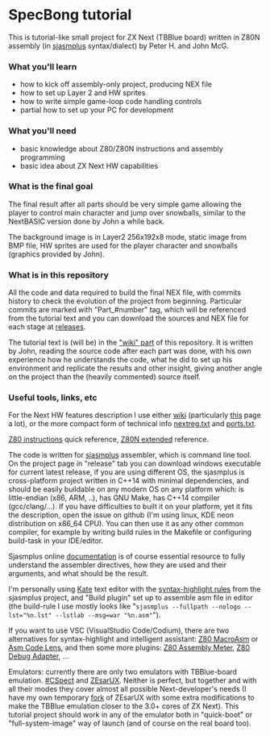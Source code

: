 # SpecBong tutorial

This is tutorial-like small project for ZX Next (TBBlue board) written in Z80N assembly (in [sjasmplus](https://github.com/z00m128/sjasmplus) syntax/dialect) by Peter H. and John McG.

### What you'll learn

- how to kick off assembly-only project, producing NEX file
- how to set up Layer 2 and HW sprites
- how to write simple game-loop code handling controls
- partial how to set up your PC for development

### What you'll need

- basic knowledge about Z80/Z80N instructions and assembly programming
- basic idea about ZX Next HW capabilities

### What is the final goal

The final result after all parts should be very simple game allowing the player to control main character and jump over snowballs, similar to the NextBASIC version done by John a while back.

The background image is in Layer2 256x192x8 mode, static image from BMP file, HW sprites are used for the player character and snowballs (graphics provided by John).

### What is in this repository

All the code and data required to build the final NEX file, with commits history to check the evolution of the project from beginning. Particular commits are marked with "Part_#number" tag, which will be referenced from the tutorial text and you can download the sources and NEX file for each stage at [releases](https://github.com/ped7g/SpecBong/releases).

The tutorial text is (will be) in the ["wiki" part](https://github.com/ped7g/SpecBong/wiki) of this repository. It is written by John, reading the source code after each part was done, with his own experience how he understands the code, what he did to set up his environment and replicate the results and other insight, giving another angle on the project than the (heavily commented) source itself.

### Useful tools, links, etc

For the Next HW features description I use either [wiki](https://wiki.specnext.dev/Main_Page) (particularly [this](https://wiki.specnext.dev/Board_feature_control) page a lot), or the more compact form of technical info [nextreg.txt](https://github.com/MrKWatkins/ZXSpectrumNextTests/blob/develop/nextreg.txt) and [ports.txt](https://github.com/MrKWatkins/ZXSpectrumNextTests/blob/develop/ports.txt).

[Z80 instructions](http://clrhome.org/table/#) quick reference, [Z80N extended](https://wiki.specnext.dev/Extended_Z80_instruction_set) reference.

The code is written for [sjasmplus](https://github.com/z00m128/sjasmplus) assembler, which is command line tool. On the project page in "release" tab you can download windows executable for current latest release, if you are using different OS, the sjasmplus is cross-platform project written in C++14 with minimal dependencies, and should be easily buildable on any modern OS on any platform which: is little-endian (x86, ARM, ..), has GNU Make, has C++14 compiler (gcc/clang/...). If you have difficulties to built it on your platform, yet it fits the description, open the issue on github (I'm using linux, KDE neon distribution on x86_64 CPU). You can then use it as any other common compiler, for example by writing build rules in the Makefile or configuring build-task in your IDE/editor.

Sjasmplus online [documentation](http://z00m128.github.io/sjasmplus/documentation.html) is of course essential resource to fully understand the assembler directives, how they are used and their arguments, and what should be the result.

I'm personally using [Kate](https://kate-editor.org/) text editor with the [syntax-highlight rules](https://github.com/z00m128/sjasmplus/blob/master/asm-z80-sj.xml) from the sjasmplus project, and "Build plugin" set up to assemble asm file in editor (the build-rule I use mostly looks like "`sjasmplus --fullpath --nologo --lst="%n.lst" --lstlab --msg=war "%n.asm"`").

If you want to use VSC (VisualStudio Code/Codium), there are two alternatives for syntax-highlight and intelligent assistant: [Z80 MacroAsm](https://github.com/mborik/z80-macroasm-vscode) or [Asm Code Lens](https://github.com/maziac/asm-code-lens), and then some more plugins: [Z80 Assembly Meter](https://github.com/theNestruo/z80-asm-meter-vscode), [Z80 Debug Adapter](https://github.com/maziac/z80-debug), ...

Emulators: currently there are only two emulators with TBBlue-board emulation. [#CSpect](http://cspect.org/) and [ZEsarUX](https://github.com/chernandezba/zesarux). Neither is perfect, but together and with all their modes they cover almost all possible Next-developer's needs (I have my own temporary [fork](https://github.com/ped7g/zesarux) of ZEsarUX with some extra modifications to make the TBBlue emulation closer to the 3.0+ cores of ZX Next). This tutorial project should work in any of the emulator both in "quick-boot" or "full-system-image" way of launch (and of course on the real board too).
